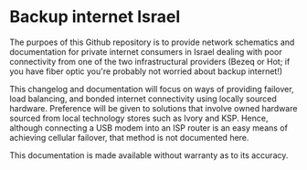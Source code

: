 # Backup internet Israel

The purpoes of this Github repository is to provide network schematics and documentation for private internet consumers in Israel dealing with poor connectivity from one of the two infrastructural providers (Bezeq or Hot; if you have fiber optic you're probably not worried about backup internet!)

This changelog and documentation will focus on ways of providing failover, load balancing, and bonded internet connectivity using locally sourced hardware. Preference will be given to solutions that involve owned hardware sourced from local technology stores such as Ivory and KSP. Hence, although connecting a USB modem into an ISP router is an easy means of achieving cellular failover, that method is not documented here. 

This documentation is made available without warranty as to its accuracy. 
